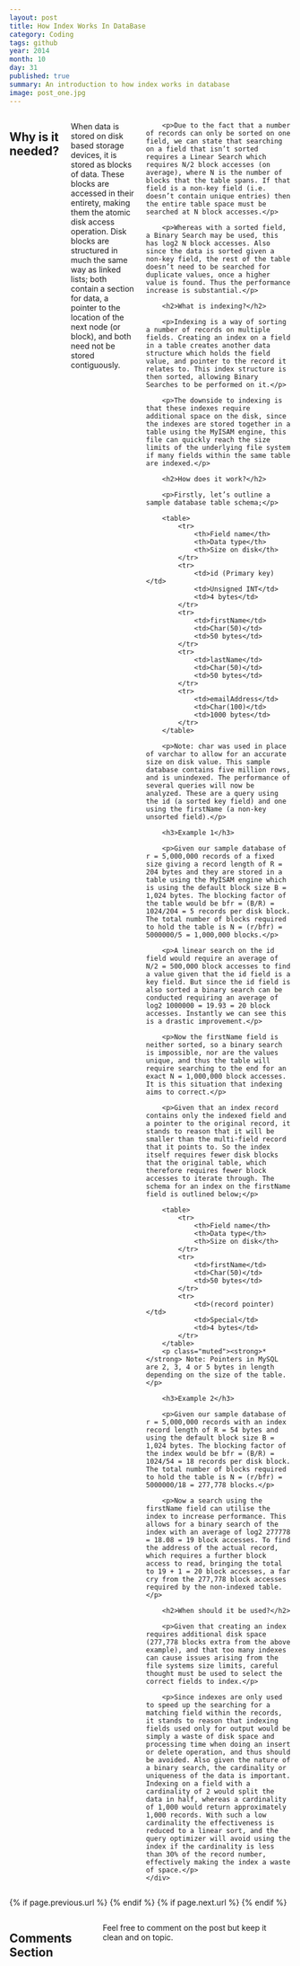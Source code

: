 ```yaml
---
layout: post
title: How Index Works In DataBase
category: Coding
tags: github 
year: 2014
month: 10
day: 31
published: true
summary: An introduction to how index works in database
image: post_one.jpg
---
```


<div class="row">	
	<div class="span9 columns">
		<h2>Why is it needed?</h2>
		<p>When data is stored on disk based storage devices, it is stored as blocks of data. These blocks are accessed in their entirety, making them the atomic disk access operation. Disk blocks are structured in much the same way as linked lists; both contain a section for data, a pointer to the location of the next node (or block), and both need not be stored contiguously.</p>

		<p>Due to the fact that a number of records can only be sorted on one field, we can state that searching on a field that isn’t sorted requires a Linear Search which requires N/2 block accesses (on average), where N is the number of blocks that the table spans. If that field is a non-key field (i.e. doesn’t contain unique entries) then the entire table space must be searched at N block accesses.</p>

		<p>Whereas with a sorted field, a Binary Search may be used, this has log2 N block accesses. Also since the data is sorted given a non-key field, the rest of the table doesn’t need to be searched for duplicate values, once a higher value is found. Thus the performance increase is substantial.</p>

		<h2>What is indexing?</h2>

		<p>Indexing is a way of sorting a number of records on multiple fields. Creating an index on a field in a table creates another data structure which holds the field value, and pointer to the record it relates to. This index structure is then sorted, allowing Binary Searches to be performed on it.</p>

		<p>The downside to indexing is that these indexes require additional space on the disk, since the indexes are stored together in a table using the MyISAM engine, this file can quickly reach the size limits of the underlying file system if many fields within the same table are indexed.</p>

		<h2>How does it work?</h2>

		<p>Firstly, let’s outline a sample database table schema;</p>

		<table>
			<tr>
				<th>Field name</th>
				<th>Data type</th>     
				<th>Size on disk</th>
			</tr>
			<tr>
				<td>id (Primary key)</td> 
				<td>Unsigned INT</td>   
				<td>4 bytes</td>
			</tr>
			<tr>
				<td>firstName</td>
				<td>Char(50)</td>
				<td>50 bytes</td>
			</tr>
			<tr>
				<td>lastName</td>
				<td>Char(50)</td>
				<td>50 bytes</td>
			</tr>
			<tr>
				<td>emailAddress</td>
				<td>Char(100)</td>
				<td>1000 bytes</td>
			</tr>
	    </table>

		<p>Note: char was used in place of varchar to allow for an accurate size on disk value. This sample database contains five million rows, and is unindexed. The performance of several queries will now be analyzed. These are a query using the id (a sorted key field) and one using the firstName (a non-key unsorted field).</p>

		<h3>Example 1</h3>

		<p>Given our sample database of r = 5,000,000 records of a fixed size giving a record length of R = 204 bytes and they are stored in a table using the MyISAM engine which is using the default block size B = 1,024 bytes. The blocking factor of the table would be bfr = (B/R) = 1024/204 = 5 records per disk block. The total number of blocks required to hold the table is N = (r/bfr) = 5000000/5 = 1,000,000 blocks.</p>

		<p>A linear search on the id field would require an average of N/2 = 500,000 block accesses to find a value given that the id field is a key field. But since the id field is also sorted a binary search can be conducted requiring an average of log2 1000000 = 19.93 = 20 block accesses. Instantly we can see this is a drastic improvement.</p>

		<p>Now the firstName field is neither sorted, so a binary search is impossible, nor are the values unique, and thus the table will require searching to the end for an exact N = 1,000,000 block accesses. It is this situation that indexing aims to correct.</p>

		<p>Given that an index record contains only the indexed field and a pointer to the original record, it stands to reason that it will be smaller than the multi-field record that it points to. So the index itself requires fewer disk blocks that the original table, which therefore requires fewer block accesses to iterate through. The schema for an index on the firstName field is outlined below;</p>

		<table>
			<tr>
				<th>Field name</th>
				<th>Data type</th>     
				<th>Size on disk</th>
			</tr>
			<tr>
				<td>firstName</td>
				<td>Char(50)</td>
				<td>50 bytes</td>
			</tr>
			<tr>
				<td>(record pointer)</td>
				<td>Special</td>
				<td>4 bytes</td>
			</tr>
	    </table>
	    <p class="muted"><strong>*</strong> Note: Pointers in MySQL are 2, 3, 4 or 5 bytes in length depending on the size of the table.</p>

		<h3>Example 2</h3>

		<p>Given our sample database of r = 5,000,000 records with an index record length of R = 54 bytes and using the default block size B = 1,024 bytes. The blocking factor of the index would be bfr = (B/R) = 1024/54 = 18 records per disk block. The total number of blocks required to hold the table is N = (r/bfr) = 5000000/18 = 277,778 blocks.</p>

		<p>Now a search using the firstName field can utilise the index to increase performance. This allows for a binary search of the index with an average of log2 277778 = 18.08 = 19 block accesses. To find the address of the actual record, which requires a further block access to read, bringing the total to 19 + 1 = 20 block accesses, a far cry from the 277,778 block accesses required by the non-indexed table.</p>

		<h2>When should it be used?</h2>

		<p>Given that creating an index requires additional disk space (277,778 blocks extra from the above example), and that too many indexes can cause issues arising from the file systems size limits, careful thought must be used to select the correct fields to index.</p>

		<p>Since indexes are only used to speed up the searching for a matching field within the records, it stands to reason that indexing fields used only for output would be simply a waste of disk space and processing time when doing an insert or delete operation, and thus should be avoided. Also given the nature of a binary search, the cardinality or uniqueness of the data is important. Indexing on a field with a cardinality of 2 would split the data in half, whereas a cardinality of 1,000 would return approximately 1,000 records. With such a low cardinality the effectiveness is reduced to a linear sort, and the query optimizer will avoid using the index if the cardinality is less than 30% of the record number, effectively making the index a waste of space.</p>
	</div>
</div> 

<div class="row">	
	<div class="span9 column">
			<p class="pull-right">{% if page.previous.url %} <a href="{{page.previous.url}}" title="Previous Post: {{page.previous.title}}"><i class="icon-chevron-left"></i></a> 	{% endif %}   {% if page.next.url %} 	<a href="{{page.next.url}}" title="Next Post: {{page.next.title}}"><i class="icon-chevron-right"></i></a> 	{% endif %} </p>  
	</div>
</div>

<div class="row">	
    <div class="span9 columns">    
		<h2>Comments Section</h2>
	    <p>Feel free to comment on the post but keep it clean and on topic.</p>	
		<div id="disqus_thread"></div>
		<script type="text/javascript">
			/* * * CONFIGURATION VARIABLES: EDIT BEFORE PASTING INTO YOUR WEBPAGE * * */
			var disqus_shortname = 'ericjones'; // required: replace example with your forum shortname
			var disqus_identifier = '/blog/How-Index-Works-In-DataBase';
			var disqus_url = '/blog/How-Index-Works-In-DataBase';
			
			/* * * DON'T EDIT BELOW THIS LINE * * */
			(function() {
				var dsq = document.createElement('script'); dsq.type = 'text/javascript'; dsq.async = true;
				dsq.src = 'http://' + disqus_shortname + '.disqus.com/embed.js';
				(document.getElementsByTagName('head')[0] || document.getElementsByTagName('body')[0]).appendChild(dsq);
			})();
		</script>
		<noscript>Please enable JavaScript to view the <a href="http://disqus.com/?ref_noscript">comments powered by Disqus.</a></noscript>
		<a href="http://disqus.com" class="dsq-brlink">blog comments powered by <span class="logo-disqus">Disqus</span></a>
	</div>
</div>

<!-- Twitter -->
<script>!function(d,s,id){var js,fjs=d.getElementsByTagName(s)[0];if(!d.getElementById(id)){js=d.createElement(s);js.id=id;js.src="//platform.twitter.com/widgets.js";fjs.parentNode.insertBefore(js,fjs);}}(document,"script","twitter-wjs");</script>

<!-- Google + -->
<script type="text/javascript">
  (function() {
    var po = document.createElement('script'); po.type = 'text/javascript'; po.async = true;
    po.src = 'https://apis.google.com/js/plusone.js';
    var s = document.getElementsByTagName('script')[0]; s.parentNode.insertBefore(po, s);
  })();
</script>